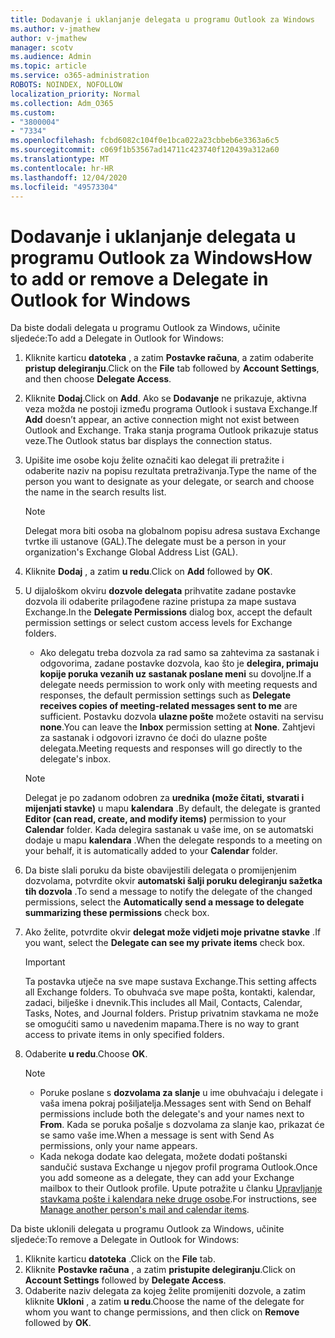 ```yaml
---
title: Dodavanje i uklanjanje delegata u programu Outlook za Windows
ms.author: v-jmathew
author: v-jmathew
manager: scotv
ms.audience: Admin
ms.topic: article
ms.service: o365-administration
ROBOTS: NOINDEX, NOFOLLOW
localization_priority: Normal
ms.collection: Adm_O365
ms.custom:
- "3800004"
- "7334"
ms.openlocfilehash: fcbd6082c104f0e1bca022a23cbbeb6e3363a6c5
ms.sourcegitcommit: c069f1b53567ad14711c423740f120439a312a60
ms.translationtype: MT
ms.contentlocale: hr-HR
ms.lasthandoff: 12/04/2020
ms.locfileid: "49573304"
---
```

# <a name="how-to-add-or-remove-a-delegate-in-outlook-for-windows"></a><span data-ttu-id="88529-102">Dodavanje i uklanjanje delegata u programu Outlook za Windows</span><span class="sxs-lookup"><span data-stu-id="88529-102">How to add or remove a Delegate in Outlook for Windows</span></span>

<span data-ttu-id="88529-103">Da biste dodali delegata u programu Outlook za Windows, učinite sljedeće:</span><span class="sxs-lookup"><span data-stu-id="88529-103">To add a Delegate in Outlook for Windows:</span></span> 

1. <span data-ttu-id="88529-104">Kliknite karticu **datoteka** , a zatim **Postavke računa**, a zatim odaberite **pristup delegiranju**.</span><span class="sxs-lookup"><span data-stu-id="88529-104">Click on the **File** tab followed by **Account Settings**, and then choose **Delegate Access**.</span></span>
2. <span data-ttu-id="88529-105">Kliknite **Dodaj**.</span><span class="sxs-lookup"><span data-stu-id="88529-105">Click on **Add**.</span></span> <span data-ttu-id="88529-106">Ako se **Dodavanje** ne prikazuje, aktivna veza možda ne postoji između programa Outlook i sustava Exchange.</span><span class="sxs-lookup"><span data-stu-id="88529-106">If **Add** doesn’t appear, an active connection might not exist between Outlook and Exchange.</span></span> <span data-ttu-id="88529-107">Traka stanja programa Outlook prikazuje status veze.</span><span class="sxs-lookup"><span data-stu-id="88529-107">The Outlook status bar displays the connection status.</span></span>
3. <span data-ttu-id="88529-108">Upišite ime osobe koju želite označiti kao delegat ili pretražite i odaberite naziv na popisu rezultata pretraživanja.</span><span class="sxs-lookup"><span data-stu-id="88529-108">Type the name of the person you want to designate as your delegate, or search and choose the name in the search results list.</span></span>

    > [!NOTE]
    > <span data-ttu-id="88529-109">Delegat mora biti osoba na globalnom popisu adresa sustava Exchange tvrtke ili ustanove (GAL).</span><span class="sxs-lookup"><span data-stu-id="88529-109">The delegate must be a person in your organization's Exchange Global Address List (GAL).</span></span>
4. <span data-ttu-id="88529-110">Kliknite **Dodaj** , a zatim **u redu**.</span><span class="sxs-lookup"><span data-stu-id="88529-110">Click on **Add** followed by **OK**.</span></span>
5. <span data-ttu-id="88529-111">U dijaloškom okviru **dozvole delegata** prihvatite zadane postavke dozvola ili odaberite prilagođene razine pristupa za mape sustava Exchange.</span><span class="sxs-lookup"><span data-stu-id="88529-111">In the **Delegate Permissions** dialog box, accept the default permission settings or select custom access levels for Exchange folders.</span></span>

    - <span data-ttu-id="88529-112">Ako delegatu treba dozvola za rad samo sa zahtevima za sastanak i odgovorima, zadane postavke dozvola, kao što je **delegira, primaju kopije poruka vezanih uz sastanak poslane meni** su dovoljne.</span><span class="sxs-lookup"><span data-stu-id="88529-112">If a delegate needs permission to work only with meeting requests and responses, the default permission settings such as **Delegate receives copies of meeting-related messages sent to me** are sufficient.</span></span> <span data-ttu-id="88529-113">Postavku dozvola **ulazne pošte** možete ostaviti na servisu **none**.</span><span class="sxs-lookup"><span data-stu-id="88529-113">You can leave the **Inbox** permission setting at **None**.</span></span> <span data-ttu-id="88529-114">Zahtjevi za sastanak i odgovori izravno će doći do ulazne pošte delegata.</span><span class="sxs-lookup"><span data-stu-id="88529-114">Meeting requests and responses will go directly to the delegate's inbox.</span></span>

    > [!NOTE]
    > <span data-ttu-id="88529-115">Delegat je po zadanom odobren za **urednika (može čitati, stvarati i mijenjati stavke)** u mapu **kalendara** .</span><span class="sxs-lookup"><span data-stu-id="88529-115">By default, the delegate is granted **Editor (can read, create, and modify items)** permission to your **Calendar** folder.</span></span> <span data-ttu-id="88529-116">Kada delegira sastanak u vaše ime, on se automatski dodaje u mapu **kalendara** .</span><span class="sxs-lookup"><span data-stu-id="88529-116">When the delegate responds to a meeting on your behalf, it is automatically added to your **Calendar** folder.</span></span>

5. <span data-ttu-id="88529-117">Da biste slali poruku da biste obavijestili delegata o promijenjenim dozvolama, potvrdite okvir **automatski šalji poruku delegiranju sažetka tih dozvola** .</span><span class="sxs-lookup"><span data-stu-id="88529-117">To send a message to notify the delegate of the changed permissions, select the **Automatically send a message to delegate summarizing these permissions** check box.</span></span>
6. <span data-ttu-id="88529-118">Ako želite, potvrdite okvir **delegat može vidjeti moje privatne stavke** .</span><span class="sxs-lookup"><span data-stu-id="88529-118">If you want, select the **Delegate can see my private items** check box.</span></span>

    > [!IMPORTANT]
    > <span data-ttu-id="88529-119">Ta postavka utječe na sve mape sustava Exchange.</span><span class="sxs-lookup"><span data-stu-id="88529-119">This setting affects all Exchange folders.</span></span> <span data-ttu-id="88529-120">To obuhvaća sve mape pošta, kontakti, kalendar, zadaci, bilješke i dnevnik.</span><span class="sxs-lookup"><span data-stu-id="88529-120">This includes all Mail, Contacts, Calendar, Tasks, Notes, and Journal folders.</span></span> <span data-ttu-id="88529-121">Pristup privatnim stavkama ne može se omogućiti samo u navedenim mapama.</span><span class="sxs-lookup"><span data-stu-id="88529-121">There is no way to grant access to private items in only specified folders.</span></span>

7. <span data-ttu-id="88529-122">Odaberite **u redu**.</span><span class="sxs-lookup"><span data-stu-id="88529-122">Choose **OK**.</span></span>

    > [!NOTE]
    >
    > - <span data-ttu-id="88529-123">Poruke poslane s **dozvolama za slanje** u ime obuhvaćaju i delegate i vaša imena pokraj pošiljatelja.</span><span class="sxs-lookup"><span data-stu-id="88529-123">Messages sent with Send on Behalf permissions include both the delegate's and your names next to **From**.</span></span> <span data-ttu-id="88529-124">Kada se poruka pošalje s dozvolama za slanje kao, prikazat će se samo vaše ime.</span><span class="sxs-lookup"><span data-stu-id="88529-124">When a message is sent with Send As permissions, only your name appears.</span></span>
    > - <span data-ttu-id="88529-125">Kada nekoga dodate kao delegata, možete dodati poštanski sandučić sustava Exchange u njegov profil programa Outlook.</span><span class="sxs-lookup"><span data-stu-id="88529-125">Once you add someone as a delegate, they can add your Exchange mailbox to their Outlook profile.</span></span> <span data-ttu-id="88529-126">Upute potražite u članku [Upravljanje stavkama pošte i kalendara neke druge osobe](https://support.microsoft.com/office/manage-another-person-s-mail-and-calendar-items-afb79d6b-2967-43b9-a944-a6b953190af5).</span><span class="sxs-lookup"><span data-stu-id="88529-126">For instructions, see [Manage another person's mail and calendar items](https://support.microsoft.com/office/manage-another-person-s-mail-and-calendar-items-afb79d6b-2967-43b9-a944-a6b953190af5).</span></span>

<span data-ttu-id="88529-127">Da biste uklonili delegata u programu Outlook za Windows, učinite sljedeće:</span><span class="sxs-lookup"><span data-stu-id="88529-127">To remove a Delegate in Outlook for Windows:</span></span>

1. <span data-ttu-id="88529-128">Kliknite karticu **datoteka** .</span><span class="sxs-lookup"><span data-stu-id="88529-128">Click on the **File** tab.</span></span>
2. <span data-ttu-id="88529-129">Kliknite **Postavke računa** , a zatim **pristupite delegiranju**.</span><span class="sxs-lookup"><span data-stu-id="88529-129">Click on **Account Settings** followed by **Delegate Access**.</span></span>
3. <span data-ttu-id="88529-130">Odaberite naziv delegata za kojeg želite promijeniti dozvole, a zatim kliknite **Ukloni** , a zatim **u redu**.</span><span class="sxs-lookup"><span data-stu-id="88529-130">Choose the name of the delegate for whom you want to change permissions, and then click on **Remove** followed by **OK**.</span></span>
